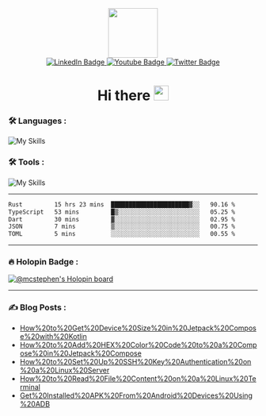 
<div id="header" align="center">
  <img src="https://media.giphy.com/media/M9gbBd9nbDrOTu1Mqx/giphy.gif" width="100"/>
</div>

<div id="badges" align="center">
  <a href="https://www.linkedin.com/in/chukwuemeka-michael-a44301175">
    <img src="https://img.shields.io/badge/LinkedIn-blue?style=for-the-badge&logo=linkedin&logoColor=white" alt="LinkedIn Badge"/>
  </a>
  <a href="https://www.youtube.com/channel/UCL98INhqLZaw5fh7k0Tpf9A">
    <img src="https://img.shields.io/badge/YouTube-red?style=for-the-badge&logo=youtube&logoColor=white" alt="Youtube Badge"/>
  </a>
  <a href="https://twitter.com/mc_stephen123">
    <img src="https://img.shields.io/badge/Twitter-blue?style=for-the-badge&logo=twitter&logoColor=white" alt="Twitter Badge"/>
  </a>
</div>

<div id="badges" align="center">
  <img src="https://komarev.com/ghpvc/?username=Emeka212&style=flat-square&color=blue" alt=""/>
</div>

<h1 align="center">
  Hi there
  <img src="https://media.giphy.com/media/hvRJCLFzcasrR4ia7z/giphy.gif" width="30"/>
</h1>

### :hammer_and_wrench: Languages :
![My Skills](https://skillicons.dev/icons?i=js,dart,flutter,react,next,kotlin,swift,ts&perline=8)
### :hammer_and_wrench: Tools :
![My Skills](https://skillicons.dev/icons?i=androidstudio,appwrite,cloudflare,devto,docker,git,github,graphql,ai,ps,postman,visualstudio,vscode,unity&perline=7)

---

<!--START_SECTION:waka-->

```txt
Rust         15 hrs 23 mins  ██████████████████████▓░░   90.16 %
TypeScript   53 mins         █▒░░░░░░░░░░░░░░░░░░░░░░░   05.25 %
Dart         30 mins         ▓░░░░░░░░░░░░░░░░░░░░░░░░   02.95 %
JSON         7 mins          ▒░░░░░░░░░░░░░░░░░░░░░░░░   00.75 %
TOML         5 mins          ░░░░░░░░░░░░░░░░░░░░░░░░░   00.55 %
```

<!--END_SECTION:waka-->

---

### :fire: Holopin Badge :

[![@mcstephen's Holopin board](https://holopin.io/api/user/board?user=mcstephen)](https://holopin.io/@mcstephen)

---

### :writing_hand: Blog Posts : 
<!-- BLOG-POST-LIST:START -->
- [How%20to%20Get%20Device%20Size%20in%20Jetpack%20Compose%20with%20Kotlin](https://axxellanceblog.com/posts/how-to-get-device-size-in-jetpack-compose-with-kotlin)
- [How%20to%20Add%20HEX%20Color%20Code%20to%20a%20Compose%20in%20Jetpack%20Compose](https://axxellanceblog.com/posts/how-to-add-hex-color-code-to-a-compose-in-jetpack-compose)
- [How%20to%20Set%20Up%20SSH%20Key%20Authentication%20on%20a%20Linux%20Server](https://axxellanceblog.com/posts/how-to-set-up-ssh-key-authentication-on-a-linux-server)
- [How%20to%20Read%20File%20Content%20on%20a%20Linux%20Terminal](https://axxellanceblog.com/posts/how-to-read-file-content-on-a-linux-terminal)
- [Get%20Installed%20APK%20From%20Android%20Devices%20Using%20ADB](https://axxellanceblog.com/posts/get-installed-apk-from-android-devices-using-adb)
<!-- BLOG-POST-LIST:END -->
